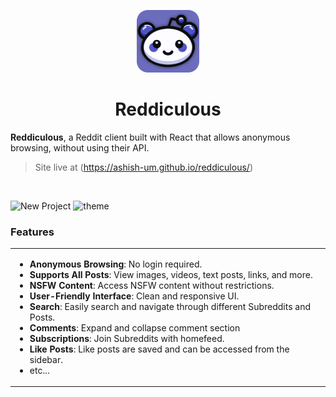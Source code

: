 <p align="center"><img src="/public/icon_big.png" width="100" alt="Reddiculous Logo"></p>

<div align="center">
<h1>Reddiculous</h1>
</div>

**Reddiculous**, a Reddit client built with React that allows anonymous browsing, without using their API.

> Site live at (https://ashish-um.github.io/reddiculous/)

<br/>

![New Project](https://github.com/ashish-um/reddiculous/assets/83769253/fa4f5f22-1526-4186-915d-4e5320c7ea07)
![theme](https://github.com/ashish-um/reddiculous/assets/83769253/a22b140b-5378-4a95-8efc-5e10868bef2b)

### Features

<table>
<tr>
<td>
  
- **Anonymous Browsing**: No login required.
- **Supports All Posts**: View images, videos, text posts, links, and more.
- **NSFW Content**: Access NSFW content without restrictions.
- **User-Friendly Interface**: Clean and responsive UI.
- **Search**: Easily search and navigate through different Subreddits and Posts.
- **Comments**: Expand and collapse comment section
- **Subscriptions**: Join Subreddits with homefeed.
- **Like Posts**: Like posts are saved and can be accessed from the sidebar.
- etc...

</td>
</tr>
</table>


